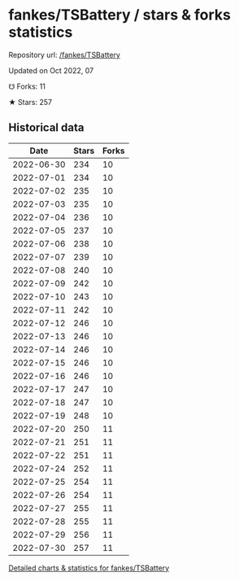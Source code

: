 # fankes/TSBattery / stars & forks statistics

Repository url: [/fankes/TSBattery](https://github.com/fankes/TSBattery)

Updated on Oct 2022, 07

☋ Forks: 11

★ Stars: 257

## Historical data
| Date | Stars | Forks |
|------|-------|-------|
| 2022-06-30 | 234 | 10 | 
| 2022-07-01 | 234 | 10 | 
| 2022-07-02 | 235 | 10 | 
| 2022-07-03 | 235 | 10 | 
| 2022-07-04 | 236 | 10 | 
| 2022-07-05 | 237 | 10 | 
| 2022-07-06 | 238 | 10 | 
| 2022-07-07 | 239 | 10 | 
| 2022-07-08 | 240 | 10 | 
| 2022-07-09 | 242 | 10 | 
| 2022-07-10 | 243 | 10 | 
| 2022-07-11 | 242 | 10 | 
| 2022-07-12 | 246 | 10 | 
| 2022-07-13 | 246 | 10 | 
| 2022-07-14 | 246 | 10 | 
| 2022-07-15 | 246 | 10 | 
| 2022-07-16 | 246 | 10 | 
| 2022-07-17 | 247 | 10 | 
| 2022-07-18 | 247 | 10 | 
| 2022-07-19 | 248 | 10 | 
| 2022-07-20 | 250 | 11 | 
| 2022-07-21 | 251 | 11 | 
| 2022-07-22 | 251 | 11 | 
| 2022-07-24 | 252 | 11 | 
| 2022-07-25 | 254 | 11 | 
| 2022-07-26 | 254 | 11 | 
| 2022-07-27 | 255 | 11 | 
| 2022-07-28 | 255 | 11 | 
| 2022-07-29 | 256 | 11 | 
| 2022-07-30 | 257 | 11 | 


[Detailed charts & statistics for fankes/TSBattery](https://reviewgithub.com/rep/fankes/TSBattery)

